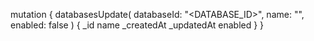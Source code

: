 mutation {
    databasesUpdate(
        databaseId: "<DATABASE_ID>",
        name: "<NAME>",
        enabled: false
    ) {
        _id
        name
        _createdAt
        _updatedAt
        enabled
    }
}
